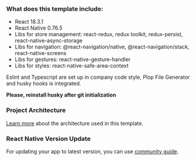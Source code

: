 ### What does this template include:

- React 18.3.1
- React Native 0.76.5
- Libs for store management: react-redux, redux toolkit, redux-persist, react-native-async-storage
- Libs for navigation: @react-navigation/native, @react-navigation/stack, react-native-screens
- Libs for gestures: react-native-gesture-handler
- Libs for styles: react-native-safe-area-context

Eslint and Typescript are set up in company code style, Plop File Generator and husky hooks is integrated.

**Please, reinstall husky after git initialization**

### Project Architecture

[Learn more](https://www.notion.so/React-Native-Architecture-bb5571124b84431d88d20d505e13ede5) about the architecture used in this template.

### React Native Version Update

For updating your app to latest version, you can use [community guide](https://react-native-community.github.io/upgrade-helper/).
